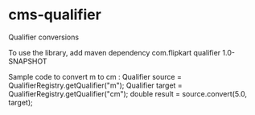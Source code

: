 # cms-qualifier
Qualifier conversions 

To use the library, add maven dependency 
<dependency>
       <groupId>com.flipkart</groupId>
       <artifactId>qualifier</artifactId>
       <version>1.0-SNAPSHOT</version>
</dependency>

Sample code to convert m to cm :
 Qualifier source = QualifierRegistry.getQualifier("m");
 Qualifier target = QualifierRegistry.getQualifier("cm");
 double result = source.convert(5.0, target);
